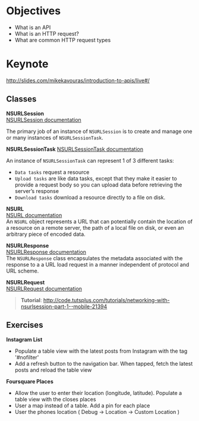 # Objectives
* What is an API
* What is an HTTP request?
* What are common HTTP request types

# Keynote
http://slides.com/mikekavouras/introduction-to-apis/live#/

## Classes

**NSURLSession**   
<a href="https://developer.apple.com/library/prerelease/ios/documentation/Foundation/Reference/NSURLSession_class/" target="_blank">NSURLSession documentation</a>

The primary job of an instance of `NSURLSession` is to create and manage one or many instances of `NSURLSessionTask`.

**NSURLSessionTask**
<a href="https://developer.apple.com/library/prerelease/ios/documentation/Foundation/Reference/NSURLSessionTask_class/index.html#//apple_ref/occ/cl/NSURLSessionTask" target="_blank">NSURLSessionTask documentation</a>

An instance of `NSURLSessionTask` can represent 1 of 3 different tasks: 

* `Data tasks` request a resource
* `Upload tasks` are like data tasks, except that they make it easier to provide a request body so you can upload data before retrieving the server’s response
* `Download tasks` download a resource directly to a file on disk.


**NSURL**    
<a href="https://developer.apple.com/library/mac/documentation/Cocoa/Reference/Foundation/Classes/NSURL_Class/" target="_blank">NSURL documentation</a>  
An `NSURL` object represents a URL that can potentially contain the location of a resource on a remote server, the path of a local file on disk, or even an arbitrary piece of encoded data.

**NSURLResponse**  
<a href="https://developer.apple.com/library/mac/documentation/Cocoa/Reference/Foundation/Classes/NSURLResponse_Class/" target="_blank">NSURLResponse documentation</a>  
The `NSURLResponse` class encapsulates the metadata associated with the response to a a URL load request in a manner independent of protocol and URL scheme.

**NSURLRequest**  
<a href="https://developer.apple.com/library/mac/documentation/Cocoa/Reference/Foundation/Classes/NSURLRequest_Class/" target="_blank">NSURLRequest documentation</a>

> **Tutorial**: http://code.tutsplus.com/tutorials/networking-with-nsurlsession-part-1--mobile-21394

## Exercises

**Instagram List**
* Populate a table view with the latest posts from Instagram with the tag '#nofilter'
* Add a refresh button to the navigation bar. When tapped, fetch the latest posts and reload the table view

**Foursquare Places**
* Allow the user to enter their location (longitude, latitude). Populate a table view with the closes places
* User a map instead of a table. Add a pin for each place
* User the phones location ( Debug -> Location -> Custom Location )
